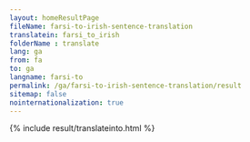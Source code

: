 ```yaml
---
layout: homeResultPage
fileName: farsi-to-irish-sentence-translation
translatein: farsi_to_irish
folderName : translate
lang: ga
from: fa
to: ga
langname: farsi-to
permalink: /ga/farsi-to-irish-sentence-translation/result
sitemap: false
nointernationalization: true
---
```

{% include result/translateinto.html %}

<script src="/js/result/translation.js" data-foldername="{{page.folderName}}" data-lang="{{page.lang}}"></script>
